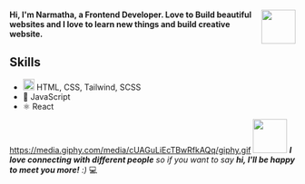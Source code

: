 

 <h4><img src="https://media.giphy.com/media/Z96Ax1zh5aSsHczGve/giphy.gif" width="60" align='right'>Hi, I'm Narmatha, a Frontend Developer. Love to Build beautiful websites and I love to learn new things and build creative website.<h4>
 
 <h2>Skills</h2>
 
  <ul>
    <li><img src="https://media.giphy.com/media/cUAGuLiEcTBwRfkAQq/giphy.gif" width="20"> HTML, CSS, Tailwind, SCSS </li>
    <li>📱 JavaScript </li>
    <li>⚛ React</li>
  </ul>  
   
https://media.giphy.com/media/cUAGuLiEcTBwRfkAQq/giphy.gif
<img src="https://media.giphy.com/media/EWqZuU1dEvc3PfWGy6/giphy.gif" width="60"> <em><b>I love connecting with different people</b> so if you want to say <b>hi, I'll be happy to meet you more!</b> :)</em>
💻
